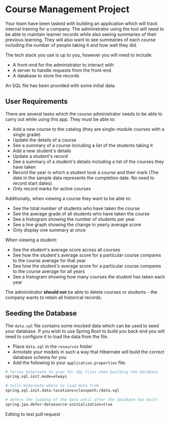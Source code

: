 # Course Management Project

Your team have been tasked with building an application which will track internal training for a company. The administrator using the tool will need to be able to maintain learner records while also seeing summaries of their previous learning. They will also want to see summaries of each course including the number of people taking it and how well they did.

The tech stack you use is up to you, however you will need to include:

- A front-end for the administrator to interact with
- A server to handle requests from the front-end
- A database to store the records

An SQL file has been provided with some initial data.


## User Requirements

There are several tasks which the course administrator needs to be able to carry out while using this app. They must be able to:

- Add a new course to the catalog (they are single-module courses with a single grade)
- Update the details of a course
- See a summary of a course including a list of the students taking it
- Add a new student's details
- Update a student's record
- See a summary of a student's details including a list of the courses they have taken
- Record the year in which a student took a course and their mark (The date in the sample data represents the completion date. No need to record start dates)
- Only record marks for active courses

Additionally, when viewing a course they want to be able to:

- See the total number of students who have taken the course
- See the average grade of all students who have taken the course
- See a histogram showing the number of students per year
- See a line graph showing the change in yearly average score
- Only display one summary at once

When viewing a student:

- See the student's average score across all courses
- See how the student's average score for a particular course compares to the course average for that year
- See how the student's average score for a particular course compares to the course average for all years
- See a histogram showing how many courses the student has taken each year

The administrator **should not** be able to delete courses or students - the company wants to retain all historical records.

## Seeding the Database

The `data.sql` file contains some mocked data which can be used to seed your database. If you wish to use Spring Boot to build you back end you will need to configure it to load the data from the file. 

- Place `data.sql` in the `resources` folder
- Annotate your models in such a way that Hibernate will build the correct database schema for you
- Add the following to your `application.properties` file:

```sh
# forces Hibernate to scan for SQL files when building the database
spring.sql.init.mode=always

# tells Hibernate where to load data from
spring.sql.init.data-locations=classpath:/data.sql

# defers the loading of the data until after the database has built
spring.jpa.defer-datasource-initialization=true
``` 
Editing to test pull request